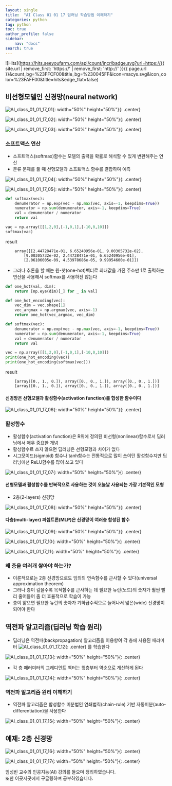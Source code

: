 ```yaml
---
layout: single
title:  "AI Class 01 01 17 딥러닝 학습방법 이해하기"
categories: python
tag: python
toc: true
author_profile: false
sidebar:
    nav: "docs"
search: true
---
```


![Hits](https://hits.seeyoufarm.com/api/count/incr/badge.svg?url=https://{{ site.url | remove_first: 'https://' | remove_first: 'http://' }}{{ page.url }}&count_bg=%23FFCF00&title_bg=%230045FF&icon=macys.svg&icon_color=%23FAFF00&title=hits&edge_flat=false)

## 비선형모델인 신경망(neural network)  

![AI_class_01_01_17_01](/images/2022-02-01-AI_class_01_01_17/AI_class_01_01_17_01.png){: width="50%" height="50%"}{: .center}  

![AI_class_01_01_17_02](/images/2022-02-01-AI_class_01_01_17/AI_class_01_01_17_02.png){: width="50%" height="50%"}{: .center}  

![AI_class_01_01_17_03](/images/2022-02-01-AI_class_01_01_17/AI_class_01_01_17_03.png){: width="50%" height="50%"}{: .center}  

### 소프트맥스 연산  
- 소프트맥스(softmax)함수는 모델의 출력을 확률로 해석할 수 있게 변환해주는 연산  
- 분류 문제를 풀 때 선형모델과 소프트맥스 함수를 결합하여 예측  

![AI_class_01_01_17_04](/images/2022-02-01-AI_class_01_01_17/AI_class_01_01_17_04.png){: width="50%" height="50%"}{: .center}  

![AI_class_01_01_17_05](/images/2022-02-01-AI_class_01_01_17/AI_class_01_01_17_05.png){: width="50%" height="50%"}{: .center}  

```python
def softmax(vec):
    denumerator = np.exp(vec - np.max(vec, axis=-1, keepdims=True))
    numerator = np.sum(denumerator, axis=-1, keepdims=True)
    val = denumerator / numerator
    return val

vac = np.array([[1,2,0],[-1,0,1],[-10,0,10]])
softmax(vac)
```  
>  
result  
```
    array([[2.44728471e-01, 6.65240956e-01, 9.00305732e-02],
        [9.00305732e-02, 2.44728471e-01, 6.65240956e-01],
        [2.06106005e-09, 4.53978686e-05, 9.99954600e-01]])
```  

- 그러나 추론을 할 때는 원-핫(one-hot)벡터로 최대값을 가진 주소만 1로 출력하는 연산을 사용해서 softmax를 사용하진 않는다  

```python
def one_hot(val, dim):
    return [np.eye(dim)[_] for _ in val]

def one_hot_encoding(vec):
    vec_dim = vec.shape[1]
    vec_argmax = np.argmax(vec, axis=-1)
    return one_hot(vec_argmax, vec_dim)

def softmax(vec):
    denumerator = np.exp(vec - np.max(vec, axis=-1, keepdims=True))
    numerator = np.sum(denumerator, axis=-1, keepdims=True)
    val = denumerator / numerator
    return val

vec = np.array([[1,2,0],[-1,0,1],[-10,0,10]])
print(one_hot_encoding(vec))
print(one_hot_encoding(softmax(vec)))
```  
>  
result  
```
    [array([0., 1., 0.]), array([0., 0., 1.]), array([0., 0., 1.])]
    [array([0., 1., 0.]), array([0., 0., 1.]), array([0., 0., 1.])]
```  

#### 신경망은 선형모델과 활성함수(activation function)를 합성한 함수이다  

![AI_class_01_01_17_06](/images/2022-02-01-AI_class_01_01_17/AI_class_01_01_17_06.png){: width="50%" height="50%"}{: .center}  

### 활성함수  
- 활성함수(activation function)은 R위에 정의된 비선형(nonlinear)함수로서 딥러닝에서 매우 중요한 개념  
- 활성함수르 쓰지 않으면 딥러닝은 선형모형과 차이가 없다  
- 시그모이드(sigmoid) 함수나 tanh함수는 전통적으로 많이 쓰이던 활성함수지만 딥러닝에선 ReLU함수를 많이 쓰고 있다  

![AI_class_01_01_17_07](/images/2022-02-01-AI_class_01_01_17/AI_class_01_01_17_07.png){: width="50%" height="50%"}{: .center}  

#### 선형모델과 활성함수를 반복적으로 사용하는 것이 오늘날 사용되는 가장 기본적인 모형  

- 2층(2-layers) 신경망  

![AI_class_01_01_17_08](/images/2022-02-01-AI_class_01_01_17/AI_class_01_01_17_08.png){: width="50%" height="50%"}{: .center}  

#### 다층(multi-layer) 퍼셉트론(MLP)은 신경망이 여러층 합성된 함수  

![AI_class_01_01_17_09](/images/2022-02-01-AI_class_01_01_17/AI_class_01_01_17_09.png){: width="50%" height="50%"}{: .center}  

![AI_class_01_01_17_10](/images/2022-02-01-AI_class_01_01_17/AI_class_01_01_17_10.png){: width="50%" height="50%"}{: .center}  

![AI_class_01_01_17_11](/images/2022-02-01-AI_class_01_01_17/AI_class_01_01_17_11.png){: width="50%" height="50%"}{: .center}  


### 왜 층을 여러개 쌓아야 하는가?  
- 이론적으로는 2층 신경망으로도 임의의 연속함수를 근사할 수 있다(universal approximation theorem)  
- 그러나 층이 깊을수록 목적함수를 근사하는 데 필요한 뉴런(노드)의 숫자가 훨씬 빨리 줄어들어 좀 더 효율적으로 학습이 가능  
- 층이 얇으면 필요한 뉴런의 숫자가 기하급수적으로 늘어나서 넓은(wide) 신경망이 되어야 한다  

## 역전파 알고리즘(딥러닝 학습 원리)  
- 딥러닝은 역전파(backpropagation) 알고리즘을 이용항여 각 층에 사용된 패러미터 ![AI_class_01_01_17_12](/images/2022-02-01-AI_class_01_01_17/AI_class_01_01_17_12.png){: .center}  를 학습한다  

![AI_class_01_01_17_13](/images/2022-02-01-AI_class_01_01_17/AI_class_01_01_17_13.png){: width="50%" height="50%"}{: .center}  

- 각 층 패러미터의 그레디언트 벡터는 윗층부터 역순으로 계산하게 된다  

![AI_class_01_01_17_14](/images/2022-02-01-AI_class_01_01_17/AI_class_01_01_17_14.png){: width="50%" height="50%"}{: .center}  

### 역전파 알고리즘 원리 이해하기  
- 역전파 알고리즘은 합성함수 미분법인 연쇄법칙(chain-rule) 기반 자동미분(auto-differentiation)을 사용한다  

![AI_class_01_01_17_15](/images/2022-02-01-AI_class_01_01_17/AI_class_01_01_17_15.png){: width="50%" height="50%"}{: .center}  

## 예제: 2층 신경망  

![AI_class_01_01_17_16](/images/2022-02-01-AI_class_01_01_17/AI_class_01_01_17_16.png){: width="50%" height="50%"}{: .center}  

![AI_class_01_01_17_17](/images/2022-02-01-AI_class_01_01_17/AI_class_01_01_17_17.png){: width="50%" height="50%"}{: .center}  

임성빈 교수의 인공지능(AI) 강의를 들으며 정리하였습니다.  
또한 이곳저곳에서 구글링하며 공부하였습니다.  